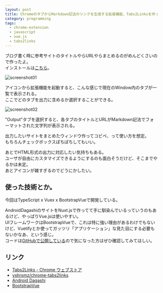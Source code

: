```yaml
---
layout: post
title: ChromeのタブからMarkdown記法のリンクを生成する拡張機能、Tabs2Linksを作った
category: programming
tags:
  - chrome-extension
  - javascript
  - vue.js
  - tabs2links
---
```


ブログ書く時に参考サイトのタイトルやらURLやらまとめるのがめんどくさいので作ったよ。  
インストールは[こちら](https://chrome.google.com/webstore/detail/tabs2links/hlmnkbgbionilbjkgmghmdeokakmojmi)。

![screenshot01](https://lh3.googleusercontent.com/6taxF3PWVDgMkHkQaYSwHhZf8AuW6bs3ITsqOnSH2bTr01iFnrTxft-_LjGOqPFRvT8OiKgHfF7xw5nEgL8XmjxkGPJIntb2UlxOs5Vg7MqFrDTBDy7SNCwVpNVd3vKheAIRmXYksnIFoW-B5wxjvEpJJHWmcIjjOrQAwKsv5a64e3i3GZDazsD8yHnG8dQ-vTM0E4zXzDEBLES82EG7dN-alvejmpv3u1w03YJlWreFCnBh7x94q3X0JK6aXP4qwOiWRk6ZOZ87mpXcPuX4sprvyYYIXoHeZveGfsFRGiDLa2Mugd9YTNwcXjRQhu5zFMUrg089gQFzNtGkBd-iSnTA97XIbOBtuuwGS7s-dbTAzNee6nckJ1sKLX0IHhOnNzQqvTeJBuiSid91JfNSiB3w96Wgdx3X7N9z9sWlAVTZ5nWF-74BtOv6V2vXgJAVzXh7Z6rYGX6Gz9k0pIzxh6puhP4VRFYdQv4a74VUzD9SiaioRv9QEO9kqwE7o0Ou75FZ9jfaYQTqmS4oWyO0iXiLoX5W09ySx1CVS30HwWqCv0Z-le6jRi3wu3x1wxp2D_nyJkQmHkYcdAhpMe2CtJw1x3HuaW0DflXO4kPGhrN7gxXy7rsFU88g5eWUEb4VOvX4hkKkkB_nO--T-hy9GaCQ6SWFQGs=w800)

アイコンから拡張機能を起動すると、こんな感じで現在のWindow内のタブが一覧で表示される。  
ここでどのタブを出力に含めるか選択することができる。

![screenshot02](https://lh3.googleusercontent.com/18HVIpbm_XZx4FSe4WjVPusLa6IeO-eGAbNRTBxdyOXx6G4NfU9xZVvnPoCQtXpcNn3X9l8PWrriU2YuaFPJFLvCJJR5VFDbhxLz5-z2-qlog5fCWNkbMX08VBfllAvSNV1tFezxZmXUGtC8mbNV81K-rDc4E7V8THDrHIsU6Jzoe6RnlNcgnSfDZkE8eZ_nJb9W2lQdoi3T-XiFsevVgS-pxjMnVLqTcN0FUk41qm5f7_q8w6qdh18l7viR42q076FpMiW2L9YedE2r-B-bSIV5BGRd7nCi_CX8k-tqxjX3A9ZtwAa4RsSroOjJ5AWbztrB5cNAf8WGmjO04opyaHLjfN8I0auT42tqO-kYloi0vDBUX5FWDYbZT3Yrcmqqk03STSGN7oVdX9Mpn-s6BW57j1BgVXp9rEHLamXCNvl_Qc7RZ7-tuwhIx4LhIXt9ZJ_2G1GNTCfEhdQkHYn1xjYeJHEokcaJQwTVUug1rXtXx8cMTQ8ccESUMJZGpbZcKsOSwxVrzaV5CPnVXe1v6HjLTbDTAl-rlv_CSkMuxlBFhJ--3IYmZUBd6sBQMIr73pSli_k9RjunwQsTfnsgp7--TPvqJKIv8psbMmDD1Yxmnd0H-82qzqJky7siO7NJ3kD685yz8_a1ZztYkF2JP74DcDcnsJ4=w800)

"Output"タブを選択すると、各タブのタイトルとURLがMarkdown記法でフォーマットされた文字列が表示される。  

出力したいサイトをまとめたウィンドウ作ってコピペ、って使い方を想定。  
もちろんチェックボックスぽちぽちしてもいい。

あとでHTML形式の出力に対応したい気持ちもある。  
ユーザが自由にカスタマイズできるようにするのも面白そうだけど、そこまでやるかは未定。  
あとアイコンが雑すぎるのでどうにかしたい。

## 使った技術とか。

今回はTypeScript x Vuex x BootstrapVueで開発している。

AndroidDagashiのサイトをNuxt.jsで作ってて手に馴染んでいるっていうのもあるけど、やっぱりVue.jsは使いやすい。  
UIフレームワークはBootstrapVueで、これは特に強い理由があるわけでもないけど、Vuetifyとか使ってガッツリ「アプリケーション」な見た目にする必要もないかなあ、という感じ。  
コードは[GitHubで公開している](https://github.com/yshrsmz/chrome-tabs2links)ので気になった方はぜひ確認してみてほしい。

## リンク

- [Tabs2Links - Chrome ウェブストア](https://chrome.google.com/webstore/detail/tabs2links/hlmnkbgbionilbjkgmghmdeokakmojmi)
- [yshrsmz/chrome-tabs2links](https://github.com/yshrsmz/chrome-tabs2links)
- [Android Dagashi](https://androiddagashi.github.io/)
- [BootstrapVue](https://bootstrap-vue.js.org/)

